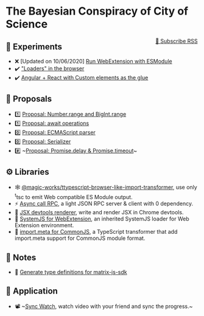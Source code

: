# The Bayesian Conspiracy of City of Science

<span style="float: right">
    <a href="./atom.xml" target="_blank">🔔 Subscribe RSS</a>
</span>

## 🧪 Experiments

-   ❌ \[Updated on 10/06/2020] [Run WebExtension with ESModule](./experiments/2019/sept-web-ext-with-esm.md)
-   ✔️ ["Loaders" in the browser](./experiments/2019/sept-loader-in-browser.md)
-   ✔️ [Angular + React with Custom elements as the glue](./experiments/2019/may-angular-react-custom-element.md)

## 💭 Proposals

-   1️⃣ [Proposal: Number.range and BigInt.range](https://github.com/tc39/proposal-Number.range/)
-   1️⃣ [Proposal: await operations](https://github.com/tc39/proposal-await.ops)
-   0️⃣ [Proposal: ECMAScript parser](https://github.com/Jack-Works/proposal-ecmascript-parser)
-   0️⃣ [Proposal: Serializer](https://github.com/Jack-Works/proposal-serializer)
-   #️⃣ ~[Proposal: Promise.delay & Promise.timeout](https://github.com/Jack-Works/proposal-promise.delay-and-timeout)~

## ⚙ Libraries

-   🕸 [@magic-works/ttypescript-browser-like-import-transformer](https://github.com/Jack-Works/ttypescript-browser-like-import-transformer#emit-a-es-module-web-project-by-only-ttypescript), use only <sup>t</sup>tsc to emit Web compatible ES Module output.
-   ⚡ [Async call RPC](https://github.com/Jack-Works/async-call-rpc#async-call), a light JSON RPC server & client with 0 dependency.
-   🎨 [JSX devtools renderer](https://github.com/Jack-Works/jsx-jsonml-devtools-renderer#jsx-jsonml-devtools-renderer-), write and render JSX in Chrome devtools.
-   🔨 [SystemJS for WebExtension](https://github.com/Jack-Works/webextension-systemjs#use-systemjs-in-content-script-of-web-extension), an inherited SystemJS loader for Web Extension environment.
-   🔀 [import.meta for CommonJS](https://github.com/Jack-Works/commonjs-import.meta#importmeta--__filename), a TypeScript transformer that add import.meta support for CommonJS module format.

## 📝 Notes

-   🧬 [Generate type definitions for matrix-js-sdk](./notes/2019/generate-dts-for-matrix-js-sdk.md)

## 📳 Application

-   📽 ~[Sync Watch](https://github.com/Jack-Works/Sync-watch#sync-watch), watch video with your friend and sync the progress.~ <i-badge type="arch"></i-badge>
